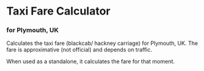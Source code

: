 # Taxi Fare Calculator
### for Plymouth, UK

Calculates the taxi fare (blackcab/ hackney carriage) for Plymouth, UK.
The fare is approximative (not official) and depends on traffic.

When used as a standalone, it calculates the fare for that moment.
